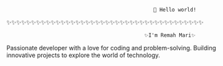                                                     👋 Hello world!	
✨✨✨✨✨✨✨✨✨✨✨✨✨✨✨✨✨✨✨✨✨✨✨✨✨✨✨✨✨✨✨✨✨✨✨✨✨✨✨✨

                                                 ✨I'm Remah Mari✨
																						
 Passionate developer with a love for coding and problem-solving. Building innovative projects to explore the world of technology.
 
 
<!---
RemahMari/RemahMari is a ✨ special ✨ repository because its `README.md` (this file) appears on your GitHub profile.
You can click the Preview link to take a look at your changes.
--->
